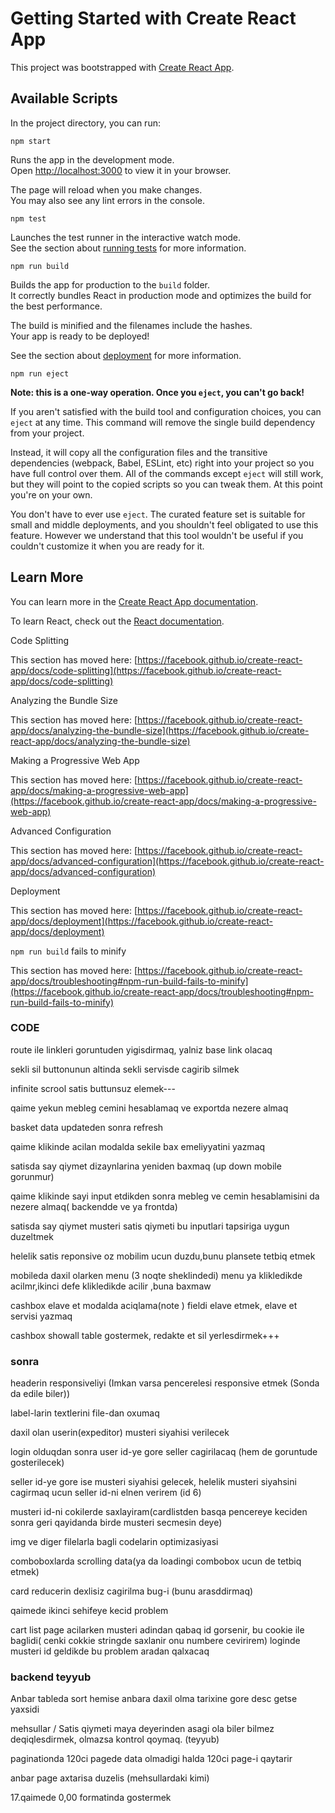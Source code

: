 # Getting Started with Create React App

This project was bootstrapped with [Create React App](https://github.com/facebook/create-react-app).

## Available Scripts

In the project directory, you can run:

`npm start`

Runs the app in the development mode.\
Open [http://localhost:3000](http://localhost:3000) to view it in your browser.

The page will reload when you make changes.\
You may also see any lint errors in the console.

`npm test`

Launches the test runner in the interactive watch mode.\
See the section about [running tests](https://facebook.github.io/create-react-app/docs/running-tests) for more information.

`npm run build`

Builds the app for production to the `build` folder.\
It correctly bundles React in production mode and optimizes the build for the best performance.

The build is minified and the filenames include the hashes.\
Your app is ready to be deployed!

See the section about [deployment](https://facebook.github.io/create-react-app/docs/deployment) for more information.

`npm run eject`

**Note: this is a one-way operation. Once you `eject`, you can't go back!**

If you aren't satisfied with the build tool and configuration choices, you can `eject` at any time. This command will remove the single build dependency from your project.

Instead, it will copy all the configuration files and the transitive dependencies (webpack, Babel, ESLint, etc) right into your project so you have full control over them. All of the commands except `eject` will still work, but they will point to the copied scripts so you can tweak them. At this point you're on your own.

You don't have to ever use `eject`. The curated feature set is suitable for small and middle deployments, and you shouldn't feel obligated to use this feature. However we understand that this tool wouldn't be useful if you couldn't customize it when you are ready for it.

## Learn More

You can learn more in the [Create React App documentation](https://facebook.github.io/create-react-app/docs/getting-started).

To learn React, check out the [React documentation](https://reactjs.org/).

Code Splitting

This section has moved here: [https://facebook.github.io/create-react-app/docs/code-splitting](https://facebook.github.io/create-react-app/docs/code-splitting)

Analyzing the Bundle Size

This section has moved here: [https://facebook.github.io/create-react-app/docs/analyzing-the-bundle-size](https://facebook.github.io/create-react-app/docs/analyzing-the-bundle-size)

Making a Progressive Web App

This section has moved here: [https://facebook.github.io/create-react-app/docs/making-a-progressive-web-app](https://facebook.github.io/create-react-app/docs/making-a-progressive-web-app)

Advanced Configuration

This section has moved here: [https://facebook.github.io/create-react-app/docs/advanced-configuration](https://facebook.github.io/create-react-app/docs/advanced-configuration)

Deployment

This section has moved here: [https://facebook.github.io/create-react-app/docs/deployment](https://facebook.github.io/create-react-app/docs/deployment)

`npm run build` fails to minify

This section has moved here: [https://facebook.github.io/create-react-app/docs/troubleshooting#npm-run-build-fails-to-minify](https://facebook.github.io/create-react-app/docs/troubleshooting#npm-run-build-fails-to-minify)

### CODE

route ile linkleri goruntuden yigisdirmaq, yalniz base link olacaq

sekli sil buttonunun altinda sekli servisde cagirib silmek

infinite scrool satis buttunsuz elemek---

qaime yekun mebleg cemini hesablamaq ve exportda nezere almaq

basket data updateden sonra refresh

qaime klikinde acilan modalda sekile bax emeliyyatini yazmaq 

satisda say qiymet dizaynlarina yeniden baxmaq (up down mobile gorunmur)

qaime klikinde sayi input etdikden sonra mebleg ve cemin hesablamisini da nezere almaq( backendde ve ya frontda)

satisda say qiymet musteri satis qiymeti bu inputlari tapsiriga uygun duzeltmek

helelik satis reponsive oz mobilim ucun duzdu,bunu plansete tetbiq etmek

mobileda daxil olarken menu (3 noqte sheklindedi) menu ya klikledikde acilmr,ikinci defe klikledikde acilir ,buna baxmaw

cashbox elave et modalda aciqlama(note ) fieldi elave etmek, elave et servisi yazmaq

cashbox showall table gostermek, redakte et sil yerlesdirmek+++

### sonra
headerin responsiveliyi (Imkan varsa pencerelesi responsive etmek (Sonda da edile biler))

label-larin textlerini file-dan oxumaq

daxil olan userin(expeditor) musteri siyahisi verilecek

login olduqdan sonra user id-ye gore seller cagirilacaq (hem de goruntude gosterilecek)

seller id-ye gore ise musteri siyahisi gelecek, helelik musteri siyahsini cagirmaq ucun seller id-ni elnen verirem (id 6)

musteri id-ni cokilerde saxlayiram(cardlistden basqa pencereye keciden sonra geri qayidanda birde musteri secmesin deye)

img ve diger filelarla bagli codelarin optimizasiyasi

comboboxlarda scrolling data(ya da loadingi combobox ucun de tetbiq etmek)

card reducerin dexlisiz cagirilma bug-i (bunu arasddirmaq)

qaimede ikinci sehifeye kecid problem

cart list page acilarken musteri adindan qabaq id gorsenir, bu cookie ile baglidi( cenki cokkie stringde saxlanir onu numbere cevirirem) loginde musteri id geldikde bu problem aradan qalxacaq

### backend teyyub

Anbar tableda sort hemise anbara daxil olma tarixine gore desc getse yaxsidi

mehsullar / Satis qiymeti maya deyerinden asagi ola biler bilmez deqiqlesdirmek, olmazsa kontrol qoymaq. (teyyub)

paginationda 120ci pagede data olmadigi halda 120ci page-i qaytarir

anbar page axtarisa duzelis (mehsullardaki kimi)

17.qaimede 0,00 formatinda gostermek
